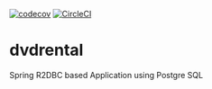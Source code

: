 [![codecov](https://codecov.io/gh/harryalto/dvdrental/branch/main/graph/badge.svg?token=H9I8KVJ8P3)](https://codecov.io/gh/harryalto/dvdrental)
[![CircleCI](https://circleci.com/gh/harryalto/dvdrental/tree/main.svg?style=svg)](https://circleci.com/gh/harryalto/dvdrental/tree/main)

# dvdrental
Spring R2DBC based Application using Postgre SQL

